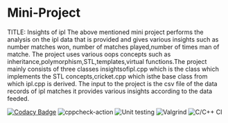 
# Mini-Project
TITLE: Insights of ipl 
The above mentioned mini project performs the analysis on the ipl data that is provided and gives various insights such as number matches won, number of matches played,number of times man of matche. The project uses various oops concepts such as inheritance,polymorphism,STL,templates,virtual functions.The project mainly consists of three classes insightsofipl.cpp which is the class which implements the STL concepts,cricket.cpp which isthe base class from which ipl.cpp is derived.
The input to the project is the csv file of the data records of ipl matches it provides various insights according to the data feeded.


[![Codacy Badge](https://app.codacy.com/project/badge/Grade/19abb7283f394b7dbd585d2f278c9ab0)](https://www.codacy.com/gh/99002548/Mini-Project/dashboard?utm_source=github.com&amp;utm_medium=referral&amp;utm_content=99002548/Mini-Project&amp;utm_campaign=Badge_Grade)
![cppcheck-action](https://github.com/99002548/Mini-Project/workflows/cppcheck-action/badge.svg)
![Unit testing](https://github.com/99002548/Mini-Project/workflows/Unit%20testing/badge.svg)
![Valgrind](https://github.com/99002548/Mini-Project/workflows/Valgrind/badge.svg)
![C/C++ CI](https://github.com/99002548/Mini-Project/workflows/C/C++%20CI/badge.svg)
